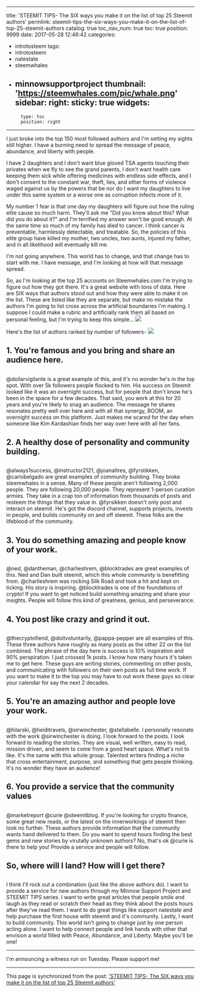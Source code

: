 
---
title: 'STEEMIT TIPS- The SIX ways you make it on the list of top 25 Steemit authors'
permlink: steemit-tips-the-six-ways-you-make-it-on-the-list-of-top-25-steemit-authors
catalog: true
toc_nav_num: true
toc: true
position: 9999
date: 2017-05-28 12:46:42
categories:
- introtosteem
tags:
- introtosteem
- natestate
- steemwhales
- minnowsupportproject
thumbnail: 'https://steemwhales.com/pic/whale.png'
sidebar:
    right:
        sticky: true
widgets:
    -
        type: toc
        position: right
---


I just broke into the top 150 most followed authors and I'm setting my sights still higher.  I have a burning need to spread the message of peace, abundance, and liberty with people.  

I have 2 daughters and I don't want blue gloved TSA agents touching their privates when we fly to see the grand parents, I don't want health care keeping them sick while offering medicines with endless side effects, and I don't consent to the constant war, theft, lies, and other forms of violence waged against us by the powers that be nor do I want my daughters to live under this same system or a worse one as corruption infects more of it.  

My number 1 fear is that one day my daughters will figure out how the ruling elite cause so much harm.  They'll ask me "Did you know about this?  What did you do about it?" and I'm terrified my answer won't be good enough.  At the same time so much of my family has died to cancer.  I think cancer is preventable, harmlessly detectable, and treatable.  So, the policies of this elite group have killed my mother, two uncles, two aunts, injured my father, and in all likelihood will eventually kill me.  

I'm not going anywhere.  This world has to change, and that change has to start with me.  I have message, and I'm looking at how will that message spread.

So, as I'm looking at the top 25 accounts on Steemwhales.com I'm trying to figure out how they got there.  It's a great website with tons of data.  Here are SIX ways that authors stood out and how they were able to make it on the list.  These are listed like they are separate, but make no mistake the authors I'm going to list cross across the artificial boundaries I'm making.  I suppose I could make a rubric and artificially rank them all based on personal feeling, but I'm trying to keep this simple...
![](https://steemwhales.com/pic/whale.png)

Here's the list of authors ranked by number of followers-
![](https://steemitimages.com/DQmPrbbcj2T9oYnqcdSwew7LYzi43nsR5actv2UuMX7Kcb7/image.png)


## 1.  You're famous and you bring and share an audience here. <h2>
@dollarvigilante is a great example of this, and it's no wonder he's in the top spot.  With over 5k followers people flocked to him.  His success on Steemit looked like it was an overnight success, but for people that don't know he's been in the space for a few decades.  That said, you work at this for 20 years and you're likely to snag an audience.  The message he shares resonates pretty well over here and with all that synergy, BOOM, an overnight success on this platform.  Just makes me scared for the day when someone like Kim Kardashian finds her way over here with all her fans.

## 2.  A healthy dose of personality and community building. <h2>
@always1success, @instructor2121, @joanaltres, @fyrstikken, @carlobelgado are great examples of community building.  They broke steemwhales in a sense.  Many of these people aren't following 2,000 people.  They are following 20,000 people.  They represent 1-person curation armies.  They take in a crap ton of information from thousands of posts and resteem the things that they value in.  @fyrsikken doesn't only post and interact on steemit.  He's got the discord channel, supports projects, invests in people, and builds community on and off steemit.  These folks are the lifeblood of the community.

## 3.  You do something amazing and people know of your work. <h2>
@ned, @dantheman, @charlieshrem, @blocktrades are great examples of this.  Ned and Dan built steemit, which this whole community is benefitting from.  @charlieshrem was rocking Silk Road and took a hit and kept on ticking.  His story is inspiring.  @blocktrades is one of the foundations of crypto!  If you want to get noticed build something amazing and share your insights.  People will follow this kind of greatness, genius, and perseverance.  

## 4.  You post like crazy and grind it out. <h2>
@thecryptofiend, @doitvoluntarily, @pappa-pepper are all examples of this.  These three authors have roughly as many posts as the other 22 on the list combined.  The phrase of the day here is success is 10% inspiration and 90% perspiration.  I just crossed 1k posts.  I know how many hours it's taken me to get here.  These guys are writing stories, commenting on other posts, and communicating with followers on their own posts as full time work.  If you want to make it to the top you may have to out work these guys so clear your calendar for say the next 2 decades.

## 5.  You're an amazing author and people love your work.  <h2>
@hilarski, @heiditravels, @sirwinchester, @stellabelle.  I personally resonate with the work @sirwinchester is doing.  I look forward to the posts.  I look forward to reading the stories.  They are visual, well written, easy to read, mission driven, and seem to come from a good heart space.  What's not to like.  It's the same with this whole group.  Talented writers finding a niche that cross entertainment, purpose, and something that gets people thinking.  It's no wonder they have an audience!

## 6.  You provide a service that the community values <h2>
@marketreport @curie @steemitblog.  If you're looking for crypto finance, some great new reads, or the latest on the innerworkings of steemit then look no further.  These authors provide information that the community wants hand delivered to them.  Do you want to spend hours finding the best gems and new stories by virutally unknown authors?  No, that's ok @curie is there to help you!  Provide a service and people will follow.  


## So, where will I land?  How will I get there? <h2>

I think I'll rock out a combination (just like the above authors do).  I want to provide a service for new authors through my Minnow Support Project and STEEMIT TIPS series.  I want to write great articles that people smile and laugh as they read or scratch their head as they think about the posts hours after they've read them.  I want to do great things like support natestate and help purchase the first house with steemit and it's community.  Lastly, I want to build community.  This world isn't going to change just by one person acting alone.  I want to help connect people and link hands with other that envision a world filled with Peace, Abundance, and Liberty.  Maybe you'll be one!

---

I'm announcing a witness run on Tuesday.  Please support me!

- - -

This page is synchronized from the post: ['STEEMIT TIPS- The SIX ways you make it on the list of top 25 Steemit authors'](https://steemit.com/@aggroed/steemit-tips-the-six-ways-you-make-it-on-the-list-of-top-25-steemit-authors)
